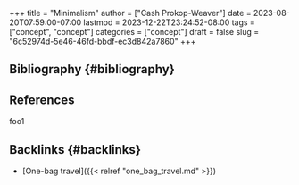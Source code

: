 +++
title = "Minimalism"
author = ["Cash Prokop-Weaver"]
date = 2023-08-20T07:59:00-07:00
lastmod = 2023-12-22T23:24:52-08:00
tags = ["concept", "concept"]
categories = ["concept"]
draft = false
slug = "6c52974d-5e46-46fd-bbdf-ec3d842a7860"
+++

## Bibliography {#bibliography}

## References

<style>.csl-entry{text-indent: -1.5em; margin-left: 1.5em;}</style><div class="csl-bib-body">
</div>

foo1


## Backlinks {#backlinks}

-   [One-bag travel]({{< relref "one_bag_travel.md" >}})
